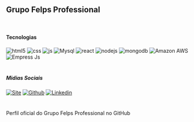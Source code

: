 #
## Grupo Felps Professional
<br/>


#### Tecnologias

<div style="display: inline_block">
  <img align="center" alt="html5" src="https://img.shields.io/badge/HTML5-E34F26?style=for-the-badge&logo=html5&logoColor=white" />
  <img align="center" alt="css" src="https://img.shields.io/badge/CSS3-1572B6?style=for-the-badge&logo=css3&logoColor=white" />
  <img align="center" alt="js" src="https://img.shields.io/badge/JavaScript-F7DF1E?style=for-the-badge&logo=javascript&logoColor=black" />
  <img align="center" alt="Mysql" src="https://img.shields.io/badge/MySQL-00000F?style=for-the-badge&logo=mysql&logoColor=white" />
  <img align="center" alt="react" src="https://img.shields.io/badge/React-20232A?style=for-the-badge&logo=react&logoColor=61DAFB" />
  <img align="center" alt="nodejs" src="https://img.shields.io/badge/Node.js-43853D?style=for-the-badge&logo=node.js&logoColor=white" />
  <img align="center" alt="mongodb" src="https://img.shields.io/badge/MongoDB-4EA94B?style=for-the-badge&logo=mongodb&logoColor=white" />
  <img align="center" alt="Amazon AWS" src="https://img.shields.io/badge/Amazon_AWS-232F3E?style=for-the-badge&logo=amazon-aws&logoColor=white" />
  <img align="center" alt="Empress Js" src="https://img.shields.io/badge/Express.js-404D59?style=for-the-badge">
</div>

#

##### Midias Sociais
[![Site](https://img.shields.io/badge/website-000000?style=for-the-badge&logo=About.me&logoColor=white)](https://felps.com.br)
[![Github](https://img.shields.io/badge/GitHub-100000?style=for-the-badge&logo=github&logoColor=white)](https://guthub.com/felpspro)
[![Linkedin](https://img.shields.io/badge/LinkedIn-0077B5?style=for-the-badge&logo=linkedin&logoColor=white)](https://br.linkedin.com/company/felps-profissional)

#
#

Perfil oficial do Grupo Felps Professional no GitHub
